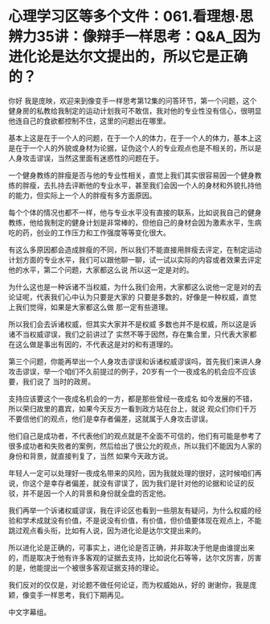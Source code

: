 # 心理学习区等多个文件：061.看理想·思辨力35讲：像辩手一样思考：Q&A_因为进化论是达尔文提出的，所以它是正确的？

你好 我是庞映，欢迎来到像变手一样思考第12集的问答环节，第一个问题，这个健身房的私教给我制定的运动计划我可不敢信，我对他的专业性没有信心，很明显他连自己的食欲都控制不住，这里的问题出在哪里。

基本上这是在于一个人的问题，在于一个人的体力，在于一个人的体力，基本上这是在于一个人的外貌或身材为论据，证伪这个人的专业观点也是不相关的，所以是人身攻击谬误，当然这里面有迷惑性的问题在于。

一个健身教练的胖瘦是否与他的专业性相关，直觉上我们其实很容易因一个健身教练的胖瘦，去扎持去评断他的专业水平，甚至我们会因一个人的身材和外貌扎持他的能力，但实际上一个人的胖瘦有多方面原因。

每个个体的情况也都不一样，他与专业水平没有直接的联系，比如说我自己的健身教练，他给我制定的健身计划是非常棒的，但他自己的身材会因为激素水平，生病吃的药，创业的工作压力和工作强度等等变化很大。

有这么多原因都会造成胖瘦的不同，所以我们不能直接用胖瘦去评定，在制定运动计划方面的专业水平，我们可以跟他聊一聊，试一试以实际的内容或者效果去评定他的水平，第二个问题，大家都这么说 所以这一定是对的。

为什么这也是一种诉诸不当权威，为什么我们会用，大家都这么说他一定是对的去论证呢，代表我们心中认为只要是大家的 只要是多数的，好像是一种权威，直觉上我们觉得，如果是大家都这么做 那一定有些道理。

所以我们会去诉诸权威，但其实大家并不是权威 多数也并不是权威，所以这是诉诸不当权威谬误，我们之前讲过了 实然不等于因然，存在集合里，只代表大家都在这么做是事出有因的，不代表这是对的和有道理的。

第三个问题，你能再举出一个人身攻击谬误和诉诸权威谬误吗，首先我们来讲人身攻击谬误，举一个咱们不久前提过的例子，20岁有一个一夜成名的机会应不应该要，我们说了 当时的政房。

支持应该要这个一夜成名机会的一方，都是那些曾经一夜成名 如今发展的不错，所以荣归故里的嘉宾，如果今天反方一看到政方站在台上，就说 观众们你们千万不要信他们的观点，他们是幸存者偏差，这就属于人身攻击谬误。

他们自己是成功者，不代表他们的观点就是不全面不可信的，他们有可能是参考了很多成功者和失败者的案例，然后给出了很公允的观点，所以我们不能因为人家的身份和背景，就直接判复了，当然 如果今天政方说。

年轻人一定可以处理好一夜成名带来的风险，因为我就处理的很好，这时候咱们再说，你这个是幸存者偏差，就没有谬误了，因为我们是针对他的论据和论证的反驳，并不是因一个人的背景和身份就全盘的否定他。

我们再举一个诉诸权威谬误，我在评论区也看到一些朋友有疑问，为什么权威的经验和学术成就没有价值，不是说没有价值，有价值，但价值要体现在观点上，不能跳过观点看头衔，比如有人说，因为进化论是达尔文提出来的。

所以进化论是正确的，可事实上，进化论是否正确，并非取决于他是由谁提出来的，而是取决于他有许多客观的证据去支持，比如说化石等等，达尔文厉害，厉害的是，他能提出一个被很多客观证据支持的理论。

我们反对的仅仅是，对论题不做任何论证，而为权威始从，好的 谢谢你，我是庞颖，像变手一样思考，我们下期再见。

中文字幕组。